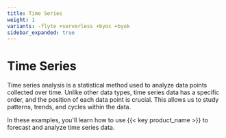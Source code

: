 ```yaml
---
title: Time Series
weight: 1
variants: -flyte +serverless +byoc +byok
sidebar_expanded: true
---
```


# Time Series

Time series analysis is a statistical method used to analyze data points collected over time. Unlike other data types, time series data has a specific order, and the position of each data point is crucial. This allows us to study patterns, trends, and cycles within the data.

In these examples, you'll learn how to use {{< key product_name >}} to forecast and analyze time series data.
